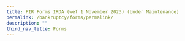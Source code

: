 ```yaml
---
title: PIR Forms IRDA (wef 1 November 2023) (Under Maintenance)
permalink: /bankruptcy/forms/permalink/
description: ""
third_nav_title: Forms
---
```

